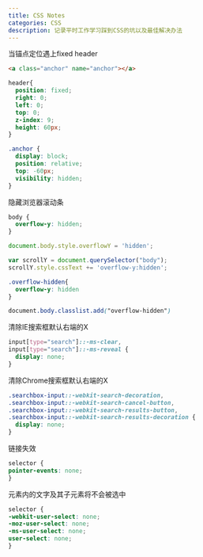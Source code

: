 ```yaml
---
title: CSS Notes
categories: CSS
description: 记录平时工作学习踩到CSS的坑以及最佳解决办法
---
```


当锚点定位遇上fixed header

```html
<a class="anchor" name="anchor"></a>
```

```css
header{
  position: fixed;
  right: 0;
  left: 0;
  top: 0;
  z-index: 9;
  height: 60px;
}

.anchor {
  display: block;
  position: relative;
  top: -60px;
  visibility: hidden;
}
```

<!-- more -->

隐藏浏览器滚动条

```css
body {
  overflow-y: hidden;
}
```

```javascript
document.body.style.overflowY = 'hidden';
```

```javascript
var scrollY = document.querySelector("body");
scrollY.style.cssText += 'overflow-y:hidden';
```

```css
.overflow-hidden{ 
  overflow-y: hidden 
}

document.body.classlist.add("overflow-hidden")
```

清除IE搜索框默认右端的X

```css
input[type="search"]::-ms-clear,
input[type="search"]::-ms-reveal {
  display: none;
}
```

清除Chrome搜索框默认右端的X

```css
.searchbox-input::-webkit-search-decoration,
.searchbox-input::-webkit-search-cancel-button,
.searchbox-input::-webkit-search-results-button,
.searchbox-input::-webkit-search-results-decoration {
  display: none;
}
```

链接失效

```css
selector {
pointer-events: none;
}
```

元素内的文字及其子元素将不会被选中

```css
selector {
-webkit-user-select: none;
-moz-user-select: none;
-ms-user-select: none;
user-select: none;
}
```